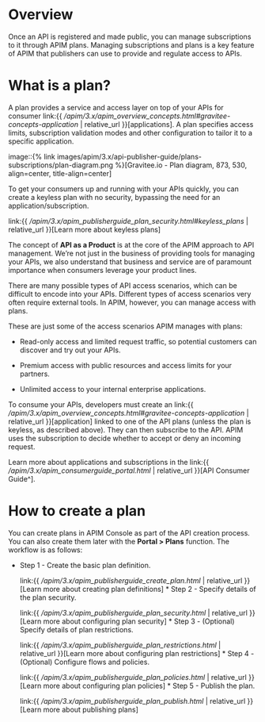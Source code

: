 # Overview

Once an API is registered and made public, you can manage subscriptions
to it through APIM plans. Managing subscriptions and plans is a key
feature of APIM that publishers can use to provide and regulate access
to APIs.

# What is a plan?

A plan provides a service and access layer on top of your APIs for
consumer link:{{
*/apim/3.x/apim\_overview\_concepts.html#gravitee-concepts-application*
| relative\_url }}\[applications\]. A plan specifies access limits,
subscription validation modes and other configuration to tailor it to a
specific application.

image::{% link
images/apim/3.x/api-publisher-guide/plans-subscriptions/plan-diagram.png
%}\[Gravitee.io - Plan diagram, 873, 530, align=center,
title-align=center\]

To get your consumers up and running with your APIs quickly, you can
create a keyless plan with no security, bypassing the need for an
application/subscription.

link:{{
*/apim/3.x/apim\_publisherguide\_plan\_security.html#keyless\_plans* |
relative\_url }}\[Learn more about keyless plans\]

The concept of **API as a Product** is at the core of the APIM approach
to API management. We’re not just in the business of providing tools for
managing your APIs, we also understand that business and service are of
paramount importance when consumers leverage your product lines.

There are many possible types of API access scenarios, which can be
difficult to encode into your APIs. Different types of access scenarios
very often require external tools. In APIM, however, you can manage
access with plans.

These are just some of the access scenarios APIM manages with plans:

-   Read-only access and limited request traffic, so potential customers
    can discover and try out your APIs.

-   Premium access with public resources and access limits for your
    partners.

-   Unlimited access to your internal enterprise applications.

To consume your APIs, developers must create an link:{{
*/apim/3.x/apim\_overview\_concepts.html#gravitee-concepts-application*
| relative\_url }}\[application\] linked to one of the API plans (unless
the plan is keyless, as described above). They can then subscribe to the
API. APIM uses the subscription to decide whether to accept or deny an
incoming request.

Learn more about applications and subscriptions in the link:{{
*/apim/3.x/apim\_consumerguide\_portal.html* | relative\_url }}\[API
Consumer Guide^\].

# How to create a plan

You can create plans in APIM Console as part of the API creation
process. You can also create them later with the **Portal &gt; Plans**
function. The workflow is as follows:

-   Step 1 - Create the basic plan definition.

    link:{{ */apim/3.x/apim\_publisherguide\_create\_plan.html* |
    relative\_url }}\[Learn more about creating plan definitions\] \*
    Step 2 - Specify details of the plan security.

    link:{{ */apim/3.x/apim\_publisherguide\_plan\_security.html* |
    relative\_url }}\[Learn more about configuring plan security\] \*
    Step 3 - (Optional) Specify details of plan restrictions.

    link:{{ */apim/3.x/apim\_publisherguide\_plan\_restrictions.html* |
    relative\_url }}\[Learn more about configuring plan restrictions\]
    \* Step 4 - (Optional) Configure flows and policies.

    link:{{ */apim/3.x/apim\_publisherguide\_plan\_policies.html* |
    relative\_url }}\[Learn more about configuring plan policies\] \*
    Step 5 - Publish the plan.

    link:{{ */apim/3.x/apim\_publisherguide\_plan\_publish.html* |
    relative\_url }}\[Learn more about publishing plans\]
